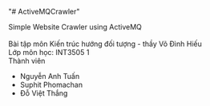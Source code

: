 "# ActiveMQCrawler" 

Simple Website Crawler using ActiveMQ
<br/><br/>
Bài tập môn Kiến trúc hướng đối tượng - thầy Võ Đình Hiếu<br/>
Lớp môn học: INT3505 1<br/>
Thành viên
- Nguyễn Anh Tuấn
- Suphit Phomachan
- Đỗ Việt Thắng

